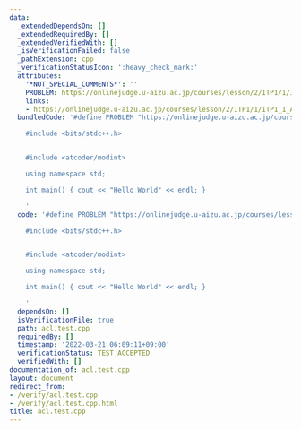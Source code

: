 ```yaml
---
data:
  _extendedDependsOn: []
  _extendedRequiredBy: []
  _extendedVerifiedWith: []
  _isVerificationFailed: false
  _pathExtension: cpp
  _verificationStatusIcon: ':heavy_check_mark:'
  attributes:
    '*NOT_SPECIAL_COMMENTS*': ''
    PROBLEM: https://onlinejudge.u-aizu.ac.jp/courses/lesson/2/ITP1/1/ITP1_1_A
    links:
    - https://onlinejudge.u-aizu.ac.jp/courses/lesson/2/ITP1/1/ITP1_1_A
  bundledCode: '#define PROBLEM "https://onlinejudge.u-aizu.ac.jp/courses/lesson/2/ITP1/1/ITP1_1_A"

    #include <bits/stdc++.h>


    #include <atcoder/modint>

    using namespace std;

    int main() { cout << "Hello World" << endl; }

    '
  code: '#define PROBLEM "https://onlinejudge.u-aizu.ac.jp/courses/lesson/2/ITP1/1/ITP1_1_A"

    #include <bits/stdc++.h>


    #include <atcoder/modint>

    using namespace std;

    int main() { cout << "Hello World" << endl; }

    '
  dependsOn: []
  isVerificationFile: true
  path: acl.test.cpp
  requiredBy: []
  timestamp: '2022-03-21 06:09:11+09:00'
  verificationStatus: TEST_ACCEPTED
  verifiedWith: []
documentation_of: acl.test.cpp
layout: document
redirect_from:
- /verify/acl.test.cpp
- /verify/acl.test.cpp.html
title: acl.test.cpp
---
```

